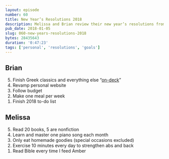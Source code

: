 ```yaml
---
layout: episode
number: 60
title: New Year’s Resolutions 2018
description: Melissa and Brian review their new year’s resolutions from 2017 and present their new resolutions for 2018.
pub_date: 2018-01-05
slug: 060-new-years-resolutions-2018
bytes: 28435643
duration: '0:47:23'
tags: ['personal', 'resolutions', 'goals']
---
```


<h2>Brian</h2>
<ol reversed>
<li>Finish Greek classics and everything else “<a href="https://www.goodreads.com/review/list/4812558?shelf=on-deck">on-deck</a>”</li>
<li>Revamp personal website</li>
<li>Follow budget</li>
<li>Make one meal per week</li>
<li>Finish 2018 to-do list</li>
</ol>

<h2>Melissa</h2>
<ol reversed>
<li>Read 20 books, 5 are nonfiction </li>
<li>Learn and master one piano song each month </li>
<li>Only eat homemade goodies (special occasions excluded)</li>
<li>Exercise 10 minutes every day to strengthen abs and back </li>
<li>Read Bible every time I feed Amber</li>
</ol>